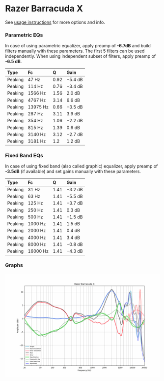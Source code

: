 # Razer Barracuda X
See [usage instructions](https://github.com/jaakkopasanen/AutoEq#usage) for more options and info.

### Parametric EQs
In case of using parametric equalizer, apply preamp of **-6.7dB** and build filters manually
with these parameters. The first 5 filters can be used independently.
When using independent subset of filters, apply preamp of **-6.5 dB**.

| Type    | Fc       |    Q | Gain    |
|:--------|:---------|:-----|:--------|
| Peaking | 47 Hz    | 0.92 | -5.4 dB |
| Peaking | 114 Hz   | 0.76 | -3.4 dB |
| Peaking | 1566 Hz  | 1.56 | 2.0 dB  |
| Peaking | 4767 Hz  | 3.14 | 6.6 dB  |
| Peaking | 13975 Hz | 0.66 | -3.5 dB |
| Peaking | 287 Hz   | 3.11 | 3.9 dB  |
| Peaking | 354 Hz   | 1.06 | -2.2 dB |
| Peaking | 815 Hz   | 1.39 | 0.6 dB  |
| Peaking | 3140 Hz  | 3.12 | -2.7 dB |
| Peaking | 3181 Hz  | 1.2  | 1.2 dB  |

### Fixed Band EQs
In case of using fixed band (also called graphic) equalizer, apply preamp of **-3.5dB**
(if available) and set gains manually with these parameters.

| Type    | Fc       |    Q | Gain    |
|:--------|:---------|:-----|:--------|
| Peaking | 31 Hz    | 1.41 | -3.2 dB |
| Peaking | 63 Hz    | 1.41 | -5.5 dB |
| Peaking | 125 Hz   | 1.41 | -3.7 dB |
| Peaking | 250 Hz   | 1.41 | 0.3 dB  |
| Peaking | 500 Hz   | 1.41 | -1.5 dB |
| Peaking | 1000 Hz  | 1.41 | 1.5 dB  |
| Peaking | 2000 Hz  | 1.41 | 0.4 dB  |
| Peaking | 4000 Hz  | 1.41 | 3.4 dB  |
| Peaking | 8000 Hz  | 1.41 | -0.8 dB |
| Peaking | 16000 Hz | 1.41 | -4.3 dB |

### Graphs
![](./Razer%20Barracuda%20X.png)